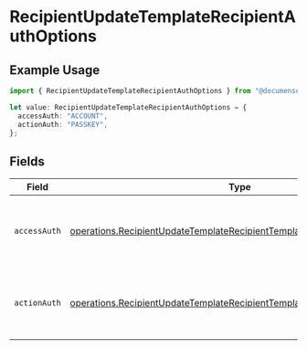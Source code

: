 # RecipientUpdateTemplateRecipientAuthOptions

## Example Usage

```typescript
import { RecipientUpdateTemplateRecipientAuthOptions } from "@documenso/sdk-typescript/models/operations";

let value: RecipientUpdateTemplateRecipientAuthOptions = {
  accessAuth: "ACCOUNT",
  actionAuth: "PASSKEY",
};
```

## Fields

| Field                                                                                                                                                                | Type                                                                                                                                                                 | Required                                                                                                                                                             | Description                                                                                                                                                          |
| -------------------------------------------------------------------------------------------------------------------------------------------------------------------- | -------------------------------------------------------------------------------------------------------------------------------------------------------------------- | -------------------------------------------------------------------------------------------------------------------------------------------------------------------- | -------------------------------------------------------------------------------------------------------------------------------------------------------------------- |
| `accessAuth`                                                                                                                                                         | [operations.RecipientUpdateTemplateRecipientTemplatesRecipientsAccessAuth](../../models/operations/recipientupdatetemplaterecipienttemplatesrecipientsaccessauth.md) | :heavy_check_mark:                                                                                                                                                   | The type of authentication required for the recipient to access the document.                                                                                        |
| `actionAuth`                                                                                                                                                         | [operations.RecipientUpdateTemplateRecipientTemplatesRecipientsActionAuth](../../models/operations/recipientupdatetemplaterecipienttemplatesrecipientsactionauth.md) | :heavy_check_mark:                                                                                                                                                   | The type of authentication required for the recipient to sign the document.                                                                                          |